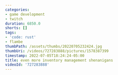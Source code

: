 ```yaml
---
categories:
- game development
- twitch
duration: 6850.0
shorts: []
tags:
- 'code: rust'
- flambe
thumbPath: /assets/thumbs/20220705232424.jpg
thumbUri: /videos/727283888/pictures/1578387399
timestamp: 2022-07-05T18:24:24-05:00
title: even more inventory management shenanigans
videoId: '727283888'
---
```

